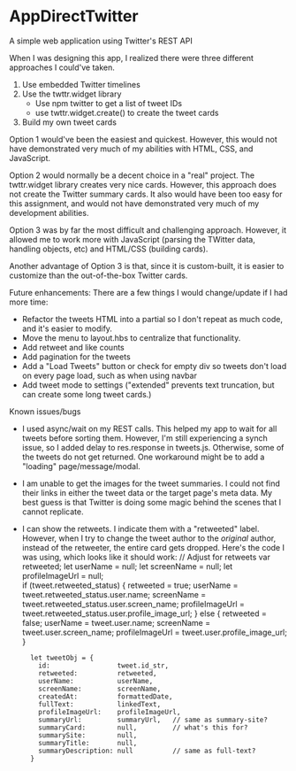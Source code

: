 # AppDirectTwitter
A simple web application using Twitter's REST API

When I was designing this app, I realized there were three different approaches I could've taken.
1) Use embedded Twitter timelines
2) Use the twttr.widget library
    - Use npm twitter to get a list of tweet IDs
    - use twttr.widget.create() to create the tweet cards
3) Build my own tweet cards

Option 1 would've been the easiest and quickest. However, this would not have demonstrated very much of my abilities with HTML, CSS, and JavaScript.

Option 2 would normally be a decent choice in a "real" project. The twttr.widget library creates very nice cards. However, this approach does not create the Twitter summary cards. It also would have been too easy for this assignment, and would not have demonstrated very much of my development abilities.

Option 3 was by far the most difficult and challenging approach. However, it allowed me to work more with JavaScript (parsing the TWitter data, handling objects, etc) and HTML/CSS (building cards).

Another advantage of Option 3 is that, since it is custom-built, it is easier to customize  than the out-of-the-box Twitter cards.

Future enhancements:
There are a few things I would change/update if I had more time:
- Refactor the tweets HTML into a partial so I don't repeat as much code, and it's easier to modify.
- Move the menu to layout.hbs to centralize that functionality.
- Add retweet and like counts
- Add pagination for the tweets
- Add a "Load Tweets" button or check for empty div so tweets don't load on every page load, such as when using navbar
- Add tweet mode to settings ("extended" prevents text truncation, but can create some long tweet cards.)

Known issues/bugs
- I used async/wait on my REST calls. This helped my app to wait for all tweets before sorting them. However, I'm still experiencing a synch issue, so I added delay to res.response in tweets.js. Otherwise, some of the tweets do not get returned. One workaround might be to add a "loading" page/message/modal.
- I am unable to get the images for the tweet summaries. I could not find their links in either the tweet data or the target page's meta data. My best guess is that Twitter is doing some magic behind the scenes that I cannot replicate.
- I can show the retweets. I indicate them with a "retweeted" label. However, when I try to change the tweet author to the *original* author, instead of the retweeter, the entire card gets dropped. Here's the code I was using, which looks like it should work:
        // Adjust for retweets
        var retweeted;
        let userName = null;
        let screenName = null; 
        let profileImageUrl = null;       
        if (tweet.retweeted_status) {
          retweeted        =  true;
          userName         =  tweet.retweeted_status.user.name;
          screenName       =  tweet.retweeted_status.user.screen_name;
          profileImageUrl  =  tweet.retweeted_status.user.profile_image_url;
        } else {
          retweeted        =  false;
          userName         =  tweet.user.name;
          screenName       =  tweet.user.screen_name;
          profileImageUrl  =  tweet.user.profile_image_url;
        }

        let tweetObj = {
          id:                 tweet.id_str,
          retweeted:          retweeted,
          userName:           userName,
          screenName:         screenName,
          createdAt:          formattedDate,   
          fullText:           linkedText,
          profileImageUrl:    profileImageUrl,
          summaryUrl:         summaryUrl,   // same as summary-site?
          summaryCard:        null,         // what's this for?
          summarySite:        null,
          summaryTitle:       null,
          summaryDescription: null          // same as full-text?
        }

